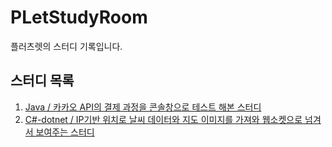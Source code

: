 # PLetStudyRoom

플러츠렛의 스터디 기록입니다.

## 스터디 목록

1. [Java / 카카오 API의 결제 과정을 콘솔창으로 테스트 해본 스터디](./Java/KakaoApi/KakaoPay/PayStudy/)
2. [C#-dotnet / IP기반 위치로 날씨 데이터와 지도 이미지를 가져와 웹소켓으로 넘겨서 보여주는 스터디](./C%23-dotnet/WebSoket/WeatherAndMap/)  
